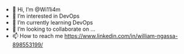 - 👋 Hi, I’m @Wi11i4m
- 👀 I’m interested in DevOps
- 🌱 I’m currently learning DevOps
- 💞️ I’m looking to collaborate on ...
- 📫 How to reach me https://www.linkedin.com/in/william-ngassa-898553199/

<!---
arthking17/arthking17 is a ✨ special ✨ repository because its `README.md` (this file) appears on your GitHub profile.
You can click the Preview link to take a look at your changes.
--->
